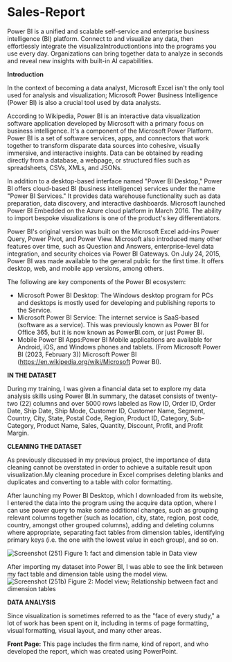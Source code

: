 # Sales-Report
Power BI is a unified and scalable self-service and enterprise business intelligence (BI) platform. Connect to and visualize any data, then effortlessly integrate the visualizaIntroductiontions into the programs you use every day.  Organizations can bring together data to analyze in seconds and reveal new insights with built-in AI capabilities.

**Introduction**

In the context of becoming a data analyst, Microsoft Excel isn't the only tool used for analysis and visualization; Microsoft Power Business Intelligence (Power BI) is also a crucial tool used by data analysts.

According to Wikipedia, Power BI is an interactive data visualization software application developed by Microsoft with a primary focus on business intelligence. It's a component of the Microsoft Power Platform. Power BI is a set of software services, apps, and connectors that work together to transform disparate data sources into cohesive, visually immersive, and interactive insights. Data can be obtained by reading directly from a database, a webpage, or structured files such as spreadsheets, CSVs, XMLs, and JSONs.

In addition to a desktop-based interface named "Power BI Desktop," Power BI offers cloud-based BI (business intelligence) services under the name "Power BI Services." It provides data warehouse functionality such as data preparation, data discovery, and interactive dashboards. Microsoft launched Power BI Embedded on the Azure cloud platform in March 2016. The ability to import bespoke visualizations is one of the product's key differentiators.

Power BI's original version was built on the Microsoft Excel add-ins Power Query, Power Pivot, and Power View. Microsoft also introduced many other features over time, such as Question and Answers, enterprise-level data integration, and security choices via Power BI Gateways. On July 24, 2015, Power BI was made available to the general public for the first time. It offers desktop, web, and mobile app versions, among others.

The following are key components of the Power BI ecosystem:
- Microsoft Power BI Desktop: The Windows desktop program for PCs and desktops is mostly used for developing and publishing reports to the Service.
- Microsoft Power BI Service: The internet service is SaaS-based (software as a service). This was previously known as Power BI for Office 365, but it is now known as PowerBI.com, or just Power BI.
- Mobile Power BI Apps:Power BI Mobile applications are available for Android, iOS, and Windows phones and tablets. (From Microsoft Power BI (2023, February 3)) Microsoft Power BI (https://en.wikipedia.org/wiki/Microsoft Power BI).

**IN THE DATASET**

During my training, I was given a financial data set to explore my data analysis skills using Power BI.In summary, the dataset consists of twenty-two (22) columns and over 5000 rows labeled as Row ID, Order ID, Order Date, Ship Date, Ship Mode, Customer ID, Customer Name, Segment, Country, City, State, Postal Code, Region, Product ID, Category, Sub-Category, Product Name, Sales, Quantity, Discount, Profit, and Profit Margin.

**CLEANING THE DATASET**

As previously discussed in my previous project, the importance of data cleaning cannot be overstated in order to achieve a suitable result upon visualization.My cleaning procedure in Excel comprises deleting blanks and duplicates and converting to a table with color formatting.

After launching my Power BI Desktop, which I downloaded from its website, I entered the data into the program using the acquire data option, where I can use power query to make some additional changes, such as grouping relevant columns together (such as location, city, state, region, post code, country, amongst other grouped columns), adding and deleting columns where appropriate, separating fact tables from dimension tables, identifying primary keys (i.e. the one with the lowest value in each group), and so on.

![Screenshot (251)](https://user-images.githubusercontent.com/124578882/218732046-033a9427-82ac-407b-9e3d-b5546b4b31df.png)
                                      Figure 1: fact and dimension table in Data view

After importing my dataset into Power BI, I was able to see the link between my fact table and dimension table using the model view.
![Screenshot (251b)](https://user-images.githubusercontent.com/124578882/218754081-526c4b20-de9d-4172-b5fd-ea8297952922.png)
Figure 2: Model view; Relationship between fact and dimension tables

**DATA ANALYSIS**

Since visualization is sometimes referred to as the "face of every study," a lot of work has been spent on it, including in terms of page formatting, visual formatting, visual layout, and many other areas.

**Front Page:**  This page includes the firm name, kind of report, and who developed the report, which was created using PowerPoint.
